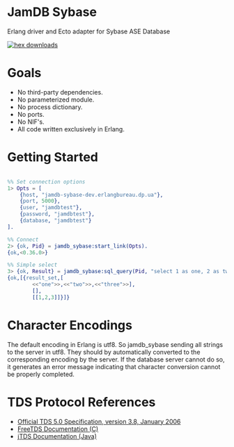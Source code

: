 JamDB Sybase 
============

Erlang driver and Ecto adapter for Sybase ASE Database

[![hex downloads](https://img.shields.io/hexpm/dt/jamdb_sybase?label=hex%20downloads)](https://hex.pm/packages/jamdb_sybase)

Goals
=====

* No third-party dependencies.
* No parameterized module.
* No process dictionary.
* No ports.
* No NIF's.
* All code written exclusively in Erlang.

Getting Started
===============

```erl

%% Set connection options
1> Opts = [
    {host, "jamdb-sybase-dev.erlangbureau.dp.ua"},
    {port, 5000},
    {user, "jamdbtest"},
    {password, "jamdbtest"},
    {database, "jamdbtest"}
].

%% Connect
2> {ok, Pid} = jamdb_sybase:start_link(Opts).
{ok,<0.36.0>}

%% Simple select
3> {ok, Result} = jamdb_sybase:sql_query(Pid, "select 1 as one, 2 as two, 3 as three").
{ok,[{result_set,[
        <<"one">>,<<"two">>,<<"three">>],
        [],
        [[1,2,3]]}]}

```

Character Encodings
========
The default encoding in Erlang is utf8. So jamdb_sybase sending all strings to the server in utf8. They should by automatically converted to the corresponding encoding by the server. If the database server cannot do so, it generates an error message indicating that character conversion cannot be properly completed.

TDS Protocol References
=======================
* [Official TDS 5.0 Specification, version 3.8, January 2006](http://ondoc.logand.com/d/2219/pdf)
* [FreeTDS Documentation (C)](http://www.freetds.org)
* [jTDS Documentation (Java)](http://jtds.sourceforge.net/doc.html)
